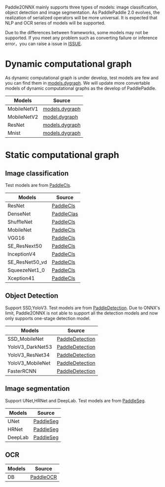 Paddle2ONNX mainly supports three types of models: image classification, object detection and image segmentation.
As PaddlePaddle 2.0 evolves, the realization of serialized operators will be more universal. It is expected that NLP and OCR series of models will be supported.

Due to the differences between frameworks, some models may not be supported. If you meet any problem such as converting failure or inference error，you can raise a issue in [ISSUE](https://github.com/PaddlePaddle/paddle-onnx/issues/new).

# Dynamic computational graph

As dynamic computational graph is under develop, test models are few and you can find them in [models.dygraph](https://github.com/PaddlePaddle/models/tree/release/1.8/dygraph). We will update more convertable models of dynamic computational graphs as the develop of PaddlePaddle.

|Models | Source |  
|---|---|
| MobileNetV1| [models.dygraph](https://github.com/PaddlePaddle/models/blob/f80b766295e4c686d3d6d00858656d8239cea87f/dygraph/mobilenet/mobilenet_v1.py#L106)|
| MobileNetV2| [model.dygraph](https://github.com/PaddlePaddle/models/blob/f80b766295e4c686d3d6d00858656d8239cea87f/dygraph/mobilenet/mobilenet_v2.py#L153)|
| ResNet| [models.dygraph](https://github.com/PaddlePaddle/models/blob/release/1.8/dygraph/resnet/train.py#L170)|
| Mnist|[models.dygraph](https://github.com/PaddlePaddle/models/blob/f80b766295e4c686d3d6d00858656d8239cea87f/dygraph/mnist/train.py#L89)|

# Static computational graph
## Image classification
Test models are from [PaddleCls](https://github.com/PaddlePaddle/PaddleClas).

| Models | Source |
|-------|--------|
| ResNet | [PaddleCls](https://github.com/PaddlePaddle/PaddleClas/blob/master/ppcls/modeling/architectures/resnet.py) |
| DenseNet | [PaddleClas](https://github.com/PaddlePaddle/PaddleClas/blob/master/ppcls/modeling/architectures/densenet.py) |
| ShuffleNet | [PaddleCls](https://github.com/PaddlePaddle/PaddleClas/blob/master/ppcls/modeling/architectures/shufflenet_v2.py) |
| MobileNet| [PaddleCls](https://github.com/PaddlePaddle/PaddleClas/blob/master/ppcls/modeling/architectures/mobilenet_v3.py) |
| VGG16| [PaddleCls](https://github.com/PaddlePaddle/PaddleClas/blob/master/ppcls/modeling/architectures/vgg.py) |
| SE_ResNext50| [PaddleCls](https://github.com/PaddlePaddle/PaddleClas/blob/master/ppcls/modeling/architectures/se_resnext.py) |
| InceptionV4| [PaddleCls](https://github.com/PaddlePaddle/PaddleClas/blob/master/ppcls/modeling/architectures/inception_v4.py) |
| SE_ResNet50_vd| [PaddleCls](https://github.com/PaddlePaddle/PaddleClas/blob/master/ppcls/modeling/architectures/se_resnext_vd.py) |
| SqueezeNet1_0| [PaddleCls](https://github.com/PaddlePaddle/PaddleClas/blob/master/ppcls/modeling/architectures/squeezenet.py) |
| Xception41| [PaddleCls](https://github.com/PaddlePaddle/PaddleClas/blob/master/ppcls/modeling/architectures/xception.py) |

## Object Detection
Support SSD,YoloV3. Test models are from [PaddleDetection](https://github.com/PaddlePaddle/Paddledetection).
Due to ONNX's limit, Paddle2ONNX is not able to support all the detection models and now  only supports one-stage detection model.

| Models | Source |
|-------|--------|
|SSD_MobileNet|[PaddleDetection](https://github.com/PaddlePaddle/PaddleDetection/blob/release/0.4/docs/MODEL_ZOO.md#ssd) |
|YoloV3_DarkNet53|[PaddleDetection](https://github.com/PaddlePaddle/PaddleDetection/blob/release/0.4/docs/MODEL_ZOO.md#yolo-v3-%E5%9F%BA%E4%BA%8Epasacl-voc%E6%95%B0%E6%8D%AE%E9%9B%86) |
|YoloV3_ResNet34|[PaddleDetection](https://github.com/PaddlePaddle/PaddleDetection/blob/release/0.4/docs/MODEL_ZOO.md#yolo-v3-%E5%9F%BA%E4%BA%8Epasacl-voc%E6%95%B0%E6%8D%AE%E9%9B%86) |
|YoloV3_MobileNet|[PaddleDetection](https://github.com/PaddlePaddle/PaddleDetection/blob/release/0.4/docs/MODEL_ZOO.md#yolo-v3-%E5%9F%BA%E4%BA%8Epasacl-voc%E6%95%B0%E6%8D%AE%E9%9B%86) |
|FasterRCNN|[PaddleDetection](https://github.com/PaddlePaddle/PaddleDetection/blob/release/0.4/docs/MODEL_ZOO.md#faster--mask-r-cnn) |

## Image segmentation
Support UNet,HRNet and DeepLab. Test models are from [PaddleSeg](https://github.com/PaddlePaddle/PaddleSeg).

| Models | Source |
|-------|--------|
|UNet|[PaddleSeg](https://github.com/PaddlePaddle/PaddleSeg/blob/release/v0.7.0/tutorial/finetune_unet.md) |
|HRNet|[PaddleSeg](https://github.com/PaddlePaddle/PaddleSeg/blob/release/v0.7.0/tutorial/finetune_hrnet.md) |
|DeepLab|[PaddleSeg](https://github.com/PaddlePaddle/PaddleSeg/blob/release/v0.7.0/tutorial/finetune_deeplabv3plus.md) |

## OCR

| Models | Source |
|-------|--------|
|DB|[PaddleOCR](https://github.com/PaddlePaddle/PaddleOCR/blob/develop/doc/doc_en/algorithm_overview_en.md#1-text-detection-algorithm) |

